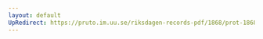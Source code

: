 ```yaml
---
layout: default
UpRedirect: https://pruto.im.uu.se/riksdagen-records-pdf/1868/prot-1868--ak--406/prot-1868--ak--406_001.pdf
---
```

